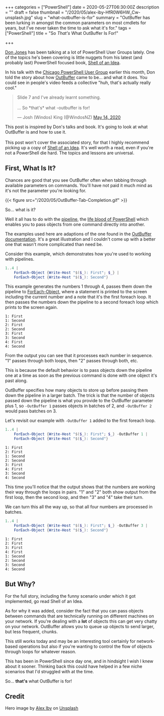 +++
categories = ["PowerShell"]
date = 2020-05-27T06:30:00Z
description = ""
draft = false
thumbnail = "/2020/05/alex-iby-HfR0W6HW_Cw-unsplash.jpg"
slug = "what-outbuffer-is-for"
summary = "OutBuffer has been lurking in amongst the common parameters on most cmdlets for years, but I've never taken the time to ask what it's for."
tags = ["PowerShell"]
title = "So *That's* What OutBuffer Is For!"

+++


[Don Jones](https://twitter.com/concentrateddon) has been talking at a lot of PowerShell User Groups lately. One of the topics he's been covering is little nuggets from his latest (and probably last) PowerShell focused book, [Shell of an Idea](https://leanpub.com/shell-of-an-idea).

In his talk with the [Chicago PowerShell User Group](https://twitter.com/chgopsug) earlier this month, Don told the story about how [OutBuffer](https://docs.microsoft.com/en-us/powershell/module/microsoft.powershell.core/about/about_commonparameters#outbuffer) came to be... and what it does. You could see in people's video feeds a collective "huh, that's actually really cool."

<blockquote class="twitter-tweet"><p lang="en" dir="ltr">Slide 7 and I&#39;ve already learnt something.<br><br>... So *that&#39;s* what -outbuffer is for!</p>&mdash; Josh (Windos) King (@WindosNZ) <a href="https://twitter.com/WindosNZ/status/1261070657694994433?ref_src=twsrc%5Etfw">May 14, 2020</a></blockquote>
<script async src="https://platform.twitter.com/widgets.js" charset="utf-8"></script>

<p class="success">This post is inspired by Don's talks and book. It's going to look at what OutBuffer is and how to use it.<br /><br />
This post won't cover the associated story, for that I highly recommend picking up a copy of <a target="_blank" href="https://leanpub.com/shell-of-an-idea">Shell of an Idea</a>. It's well worth a read, even if you're not a PowerShell die hard. The topics and lessons are universal.</p>

## First, What Is It?

Chances are good that you see OutBuffer often when tabbing through available parameters on commands. You'll have not paid it much mind as it's not the parameter you're looking for.

{{< figure src="/2020/05/OutBuffer-Tab-Completion.gif" >}}

So... what is it?

Well it all has to do with the [pipeline](https://docs.microsoft.com/en-us/powershell/module/microsoft.powershell.core/about/about_pipelines), the [life blood of PowerShell](https://docs.microsoft.com/en-us/powershell/scripting/learn/understanding-the-powershell-pipeline) which enables you to pass objects from one command directly into another.

<p class="note">The examples used here are adaptions of the one found in the <a target="_blank" href="https://docs.microsoft.com/en-us/powershell/module/microsoft.powershell.core/about/about_commonparameters#outbuffer">OutBuffer documentation</a>. It's a great illustration and I couldn't come up with a better one that wasn't more complicated than need be.</p>

Consider this example, which demonstrates how you're used to working with pipelines.

```powershell
1..4 |
    ForEach-Object {Write-Host "$($_): First"; $_} |
    ForEach-Object {Write-Host "$($_): Second"}
```

This example generates the numbers 1 through 4, passes them down the pipeline to [ForEach-Object](https://docs.microsoft.com/en-us/powershell/module/microsoft.powershell.core/foreach-object), where a statement is printed to the screen including the current number and a note that it's the first foreach loop. It then passes the numbers down the pipeline to a second foreach loop which prints to the screen again.

```output
1: First
1: Second
2: First
2: Second
3: First
3: Second
4: First
4: Second
```

From the output you can see that it processes each number in sequence. "1" passes through both loops, then "2" passes through both, etc.

This is because the default behavior is to pass objects down the pipeline one at a time as soon as the previous command is done with one object it's past along.

OutBuffer specifies how many objects to store up before passing them down the pipeline in a larger batch. The trick is that the number of objects passed down the pipeline is what you provide to the OutBuffer parameter plus 1, so `-OutBuffer 1` passes objects in batches of 2, and `-OutBuffer 2` would pass batches on 3.

Let's revisit our example with `-OutBuffer 1` added to the first foreach loop.

```powershell
1..4 |
    ForEach-Object {Write-Host "$($_): First"; $_} -OutBuffer 1 |
    ForEach-Object {Write-Host "$($_): Second"}
```

```output
1: First
2: First
1: Second
2: Second
3: First
4: First
3: Second
4: Second
```

This time you'll notice that the output shows that the numbers are working their way through the loops in pairs. "1" and "2" both show output from the first loop, then the second loop, and then "3" and "4" take their turn.

We can turn this all the way up, so that all four numbers are processed in batches.

```powershell
1..4 |
    ForEach-Object {Write-Host "$($_): First"; $_} -OutBuffer 3 |
    ForEach-Object {Write-Host "$($_): Second"}
```

```output
1: First
2: First
3: First
4: First
1: Second
2: Second
3: Second
4: Second
```

## But Why?

For the full story, including the funny scenario under which it got implemented, go read Shell of an Idea.

As for why it was added, consider the fact that you can pass objects between commands that are technically running on different machines on your network. If you're dealing with a **lot** of objects this can get very chatty on your network. OutBuffer allows you to queue up objects to send larger, but less frequent, chunks.

This still works today and may be an interesting tool certainly for network-based operations but also if you're wanting to control the flow of objects through loops for whatever reason.

This has been in PowerShell since day one, and in hindsight I wish I knew about it sooner. Thinking back this could have helped in a few niche scenarios that I'd struggled with at the time.

So... **that's** what OutBuffer is for!

## Credit

Hero image by [Alex Iby](https://unsplash.com/@alexiby?utm_source=unsplash&utm_medium=referral&utm_content=creditCopyText) on [Unsplash](https://unsplash.com/s/photos/lightbulb?utm_source=unsplash&utm_medium=referral&utm_content=creditCopyText)


